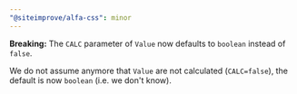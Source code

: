 ```yaml
---
"@siteimprove/alfa-css": minor
---
```


**Breaking:** The `CALC` parameter of `Value` now defaults to `boolean` instead of `false`.

We do not assume anymore that `Value` are not calculated (`CALC=false`), the default is now `boolean` (i.e. we don't know).
